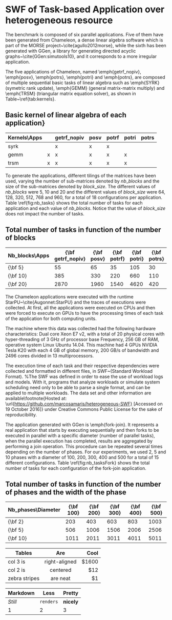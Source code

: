 # SWF of Task-based Application over heterogeneous resource

The benchmark is composed of six parallel applications. Five of them have been generated from Chameleon, a dense linear algebra software which is part of the MORSE project~\cite{agullo2012morse}, while the sixth has been generated with GGen, a library for generating directed acyclic graphs~\cite{GGen:simutools10}, and it corresponds to a more irregular application.

The five applications of Chameleon, named \emph{getrf$\_$nopiv}, \emph{posv}, \emph{potrs}, \emph{potri} and \emph{potrs}, are composed of multiple sequential basic tasks of linear algebra such as \emph{SYRK} (symetric rank update), \emph{GEMM} (general matrix-matrix multiply) and \emph{TRSM} (triangular matrix equation solver), as shown in Table~\ref{tab:kernels}. 


## Basic kernel of linear algebra of each application}

|Kernels\Apps| | getrf_nopiv | posv | potrf | potri | potrs|
|------------|---|-------------|--------|---------|---------|------|	
|syrk|      | x | x | x |  |	
| gemm| x | x | x | x | x |
| trsm| x | x | x | x | x |
    
To generate the applications, different tilings of the matrices have been used, varying the number of sub-matrices denoted by $nb\_blocks$ and the size of the sub-matrices denoted by $block\_size$. The different values of $nb\_blocks$ were 5, 10 and 20 and the different values of $block\_size$ were 64, 128, 320, 512, 768 and 960, for a total of 18 configurations per application. Table \ref{fig:nb_tasks} shows the total number of tasks for each application and each value of $nb\_blocks$. Notice that the value of $block\_size$ does not impact the number of tasks.

## Total number of tasks in function of the number of blocks

|Nb_blocks\Apps | {\bf getrf$\_$nopiv} | {\bf posv} | {\bf potrf} | {\bf potri} | {\bf potrs} |
|---------| --- | ----- | -----| ----- | ----- |
|{\bf 5} | 55 | 65 | 35 | 105 | 30 |
|{\bf 10} | 385 | 330 | 220 | 660 | 110 |
|{\bf 20} | 2870 | 1960 | 1540 | 4620 | 420 |
    
The Chameleon applications were executed with the runtime StarPU~\cite{Augonnet:StarPU} and the traces of executions were collected. At first, all the applications were executed on CPUs and then were forced to execute on GPUs to have the processing times of each task of the application for both computing units.

The machine where this data was collected had the following hardware characteristics: Dual core Xeon E7 v2, with a total of 20 physical cores  with hyper-threading of 3 GHz of processor base Frequency, 256 GB of RAM, operative system Linux Ubuntu 14.04. This machine had 4 GPUs NVIDIA Tesla K20 with each 4 GB of global memory, 200 GB/s of bandwidth and 2496 cores divided in 13 multiprocessors.

The execution time of each task and their respective dependencies were collected and formatted in different files, in SWF~(Standard Workload Format).
%The SWF was defined in order to ease the use of workload logs and models. With it, programs that analyze workloads or simulate system scheduling need only to be able to parse a single format, and can be applied to multiple workloads. 
The data set and other information are available\footnote{Hosted at: \url{https://github.com/marcosamaris/heterogeneous-SWF} [Accessed on 19 October 2016]} under Creative Commons Public License for the sake of reproducibility.

The application generated with GGen is \emph{fork-join}. It represents a real application that starts by executing sequentially and then forks to be executed in parallel with a specific diameter (number of parallel tasks), when the parallel execution has completed, results are aggregated by performing a join operation. This procedure can be repeated several times depending on the number of phases. For our experiments, we used 2, 5 and 10 phases with a diameter of 100, 200, 300, 400 and 500 for a total of 15 different configurations. Table \ref{fig:nb_tasksFork} shows the total number of tasks for each configuration of the fork-join application.


## Total number of tasks in function of the number of phases and the width of the phase

|Nb_phases\Diameter | {\bf 100} | {\bf 200} | {\bf 300} | {\bf 400} | {\bf 500} 
|--- | --- | --- | --- | --- | --- |    
|{\bf 2} | 203 | 403 | 603 | 803 | 1003 |
|{\bf 5} | 506 | 1006 | 1506 | 2006 | 2506 |
|{\bf 10} | 1011 | 2011 | 3011 | 4011 | 5011 |

| Tables        | Are           | Cool  |
| ------------- |:-------------:| -----:|
| col 3 is      | right-aligned | $1600 |
| col 2 is      | centered      |   $12 |
| zebra stripes | are neat      |    $1 |

Markdown | Less | Pretty
--- | --- | ---
*Still* | `renders` | **nicely**
1 | 2 | 3
